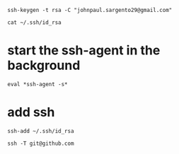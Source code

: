 `ssh-keygen -t rsa -C "johnpaul.sargento29@gmail.com"`

`cat ~/.ssh/id_rsa`



# start the ssh-agent in the background
```eval *ssh-agent -s* ```

# add ssh 
```ssh-add ~/.ssh/id_rsa```

`ssh -T git@github.com`